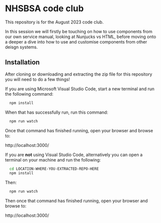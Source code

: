 # NHSBSA code club

This repository is for the August 2023 code club. 

In this session we will firstly be touching on how to use components from our own service manual, looking at Nunjucks vs HTML, before moving onto a deeper a dive into how to use and customise components from other deisgn systems.

## Installation

After cloning or downloading and extracting the zip file for this repository you will need to do a few things!

If you are using Microsoft Visual Studio Code, start a new terminal and run the following command:

```bash
  npm install
```

When that has successfully run, run this command:

```bash
  npm run watch
```

Once that command has finished running, open your browser and browse to:

http://localhost:3000/

If you are **not** using Visual Studio Code, alternatively you can open a terminal on your machine and run the following:

```bash
  cd LOCATION-WHERE-YOU-EXTRACTED-REPO-HERE
  npm install
```

Then:

```bash
  npm run watch
```

Then once that command has finished running, open your browser and browse to:

http://localhost:3000/

